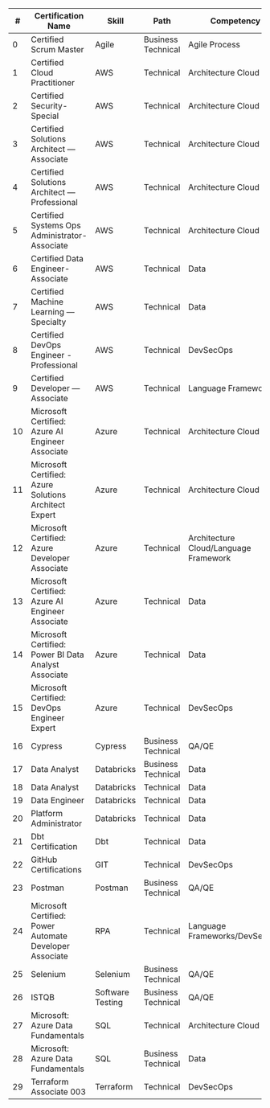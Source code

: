 | #   | Certification Name                                     | Skill             | Path               | Competency                             |
|-----|-------------------------------------------------------|-------------------|--------------------|----------------------------------------|
| 0   | Certified Scrum Master                                | Agile             | Business Technical | Agile Process                          |
| 1   | Certified Cloud Practitioner                          | AWS               | Technical          | Architecture Cloud                     |
| 2   | Certified Security-Special                           | AWS               | Technical          | Architecture Cloud                     |
| 3   | Certified Solutions Architect — Associate            | AWS               | Technical          | Architecture Cloud                     |
| 4   | Certified Solutions Architect — Professional         | AWS               | Technical          | Architecture Cloud                     |
| 5   | Certified Systems Ops Administrator-Associate        | AWS               | Technical          | Architecture Cloud                     |
| 6   | Certified Data Engineer-Associate                    | AWS               | Technical          | Data                                   |
| 7   | Certified Machine Learning — Specialty               | AWS               | Technical          | Data                                   |
| 8   | Certified DevOps Engineer - Professional             | AWS               | Technical          | DevSecOps                              |
| 9   | Certified Developer — Associate                      | AWS               | Technical          | Language Frameworks                    |
| 10  | Microsoft Certified: Azure AI Engineer Associate     | Azure             | Technical          | Architecture Cloud                     |
| 11  | Microsoft Certified: Azure Solutions Architect Expert| Azure             | Technical          | Architecture Cloud                     |
| 12  | Microsoft Certified: Azure Developer Associate       | Azure             | Technical          | Architecture Cloud/Language Framework  |
| 13  | Microsoft Certified: Azure AI Engineer Associate     | Azure             | Technical          | Data                                   |
| 14  | Microsoft Certified: Power BI Data Analyst Associate | Azure             | Technical          | Data                                   |
| 15  | Microsoft Certified: DevOps Engineer Expert          | Azure             | Technical          | DevSecOps                              |
| 16  | Cypress                                              | Cypress           | Business Technical | QA/QE                                  |
| 17  | Data Analyst                                         | Databricks        | Business Technical | Data                                   |
| 18  | Data Analyst                                         | Databricks        | Technical          | Data                                   |
| 19  | Data Engineer                                        | Databricks        | Technical          | Data                                   |
| 20  | Platform Administrator                               | Databricks        | Technical          | Data                                   |
| 21  | Dbt Certification                                    | Dbt               | Technical          | Data                                   |
| 22  | GitHub Certifications                                | GIT               | Technical          | DevSecOps                              |
| 23  | Postman                                              | Postman           | Business Technical | QA/QE                                  |
| 24  | Microsoft Certified: Power Automate Developer Associate| RPA             | Technical          | Language Frameworks/DevSecOps          |
| 25  | Selenium                                             | Selenium          | Business Technical | QA/QE                                  |
| 26  | ISTQB                                                | Software Testing  | Business Technical | QA/QE                                  |
| 27  | Microsoft: Azure Data Fundamentals                  | SQL               | Technical          | Architecture Cloud                     |
| 28  | Microsoft: Azure Data Fundamentals                  | SQL               | Business Technical | Data                                   |
| 29  | Terraform Associate 003                             | Terraform         | Technical          | DevSecOps                              |
